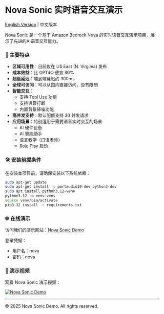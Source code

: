 # Nova Sonic 实时语音交互演示

[English Version](README_EN.md) | 中文版本

Nova Sonic 是一个基于 Amazon Bedrock Nova 的实时语音交互演示项目，展示了先进的AI语音交互能力。

### 🌟 主要特点

- **区域可用性**：目前仅在 US East (N. Virginia) 发布
- **成本效益**：比 GPT4O 便宜 80%
- **超低延迟**：端到端延迟约 300ms
- **全球可访问**：可以从国内直接访问，没有限制
- **智能交互**：
  - 支持 Tool Use 功能
  - 支持语音打断
  - 内置背景降噪功能
- **高并发支持**：默认配额支持 20 并发请求
- **应用场景**：特别适用于需要语音实时交互的场景
  - AI 硬件设备
  - AI 智能助手
  - 语言教学（口语老师）
  - Role Play 互动

### 🛠️ 安装前提条件

在安装本项目前，请确保安装以下系统依赖：

```bash
sudo apt-get update
sudo apt-get install -y portaudio19-dev python3-dev
sudo apt install python3.12-venv
python3.12 -m venv venv
source venv/bin/activate
pip3.12 install -r requirements.txt
```

### 🌐 在线演示

访问我们的演示网站：[Nova Sonic Demo](https://nova-sonic.teague.live/)

登录凭据：
- 用户名：nova
- 密码：nova

### 🎥 演示视频

观看 Nova Sonic 演示视频：

[![Nova Sonic Demo](https://img.shields.io/badge/观看演示-Nova%20Sonic-blue)](https://d18k98y33mzd4b.cloudfront.net/Nova+Sonic+Demo+Recording.mp4)

---

© 2025 Nova Sonic Demo. All rights reserved. 